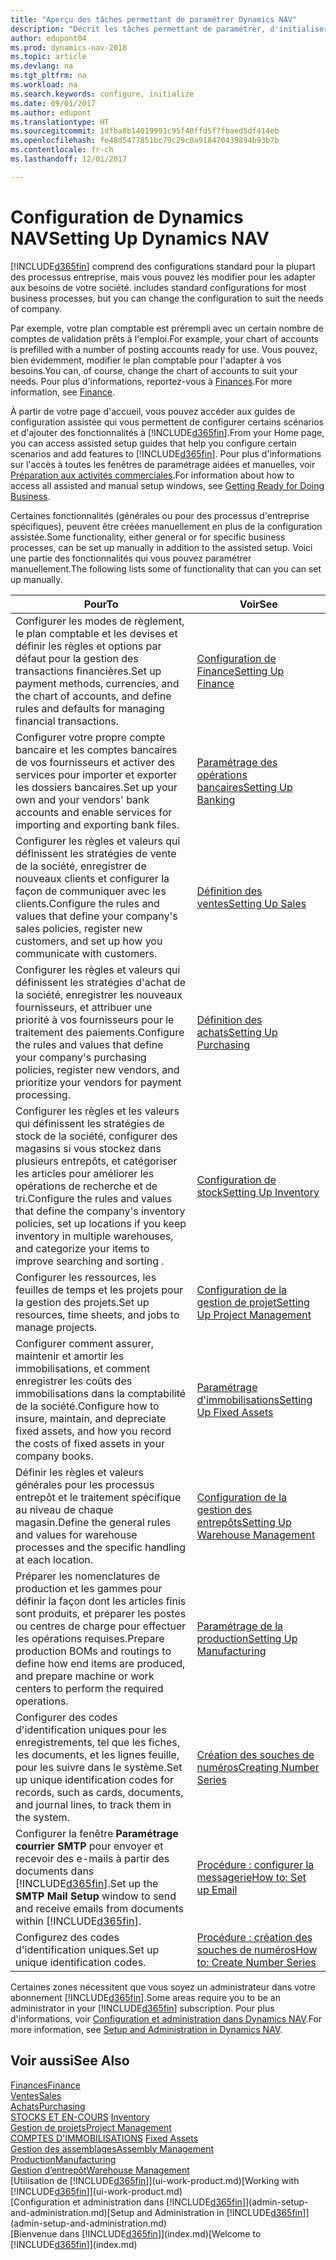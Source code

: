```yaml
---
title: "Aperçu des tâches permettant de paramétrer Dynamics NAV"
description: "Décrit les tâches permettant de paramétrer, d'initialiser et de configurer Dynamics NAV selon vos besoins."
author: edupont04
ms.prod: dynamics-nav-2018
ms.topic: article
ms.devlang: na
ms.tgt_pltfrm: na
ms.workload: na
ms.search.keywords: configure, initialize
ms.date: 09/01/2017
ms.author: edupont
ms.translationtype: HT
ms.sourcegitcommit: 1dfba8b14019991c95f40ffd5f7fbaed5df414eb
ms.openlocfilehash: fe48d5477851bc79c29c0a918470439894b93b7b
ms.contentlocale: fr-ch
ms.lasthandoff: 12/01/2017

---
```

# <a name="setting-up-dynamics-nav"></a><span data-ttu-id="b9f85-103">Configuration de Dynamics NAV</span><span class="sxs-lookup"><span data-stu-id="b9f85-103">Setting Up Dynamics NAV</span></span>
[!INCLUDE[d365fin](includes/d365fin_md.md)]<span data-ttu-id="b9f85-104"> comprend des configurations standard pour la plupart des processus entreprise, mais vous pouvez les modifier pour les adapter aux besoins de votre société.</span><span class="sxs-lookup"><span data-stu-id="b9f85-104"> includes standard configurations for most business processes, but you can change the configuration to suit the needs of company.</span></span>

<span data-ttu-id="b9f85-105">Par exemple, votre plan comptable est prérempli avec un certain nombre de comptes de validation prêts à l'emploi.</span><span class="sxs-lookup"><span data-stu-id="b9f85-105">For example, your chart of accounts is prefilled with a number of posting accounts ready for use.</span></span> <span data-ttu-id="b9f85-106">Vous pouvez, bien évidemment, modifier le plan comptable pour l'adapter à vos besoins.</span><span class="sxs-lookup"><span data-stu-id="b9f85-106">You can, of course, change the chart of accounts to suit your needs.</span></span> <span data-ttu-id="b9f85-107">Pour plus d'informations, reportez-vous à [Finances](finance.md).</span><span class="sxs-lookup"><span data-stu-id="b9f85-107">For more information, see [Finance](finance.md).</span></span>

<span data-ttu-id="b9f85-108">À partir de votre page d'accueil, vous pouvez accéder aux guides de configuration assistée qui vous permettent de configurer certains scénarios et d'ajouter des fonctionnalités à [!INCLUDE[d365fin](includes/d365fin_md.md)].</span><span class="sxs-lookup"><span data-stu-id="b9f85-108">From your Home page, you can access assisted setup guides that help you configure certain scenarios and add features to [!INCLUDE[d365fin](includes/d365fin_md.md)].</span></span> <span data-ttu-id="b9f85-109">Pour plus d'informations sur l'accès à toutes les fenêtres de paramétrage aidées et manuelles, voir [Préparation aux activités commerciales](ui-get-ready-business.md).</span><span class="sxs-lookup"><span data-stu-id="b9f85-109">For information about how to access all assisted and manual setup windows, see [Getting Ready for Doing Business](ui-get-ready-business.md).</span></span>

<span data-ttu-id="b9f85-110">Certaines fonctionnalités (générales ou pour des processus d'entreprise spécifiques), peuvent être créées manuellement en plus de la configuration assistée.</span><span class="sxs-lookup"><span data-stu-id="b9f85-110">Some functionality, either general or for specific business processes, can be set up manually in addition to the assisted setup.</span></span> <span data-ttu-id="b9f85-111">Voici une partie des fonctionnalités qui vous pouvez paramétrer manuellement.</span><span class="sxs-lookup"><span data-stu-id="b9f85-111">The following lists some of functionality that can you can set up manually.</span></span>

| <span data-ttu-id="b9f85-112">Pour</span><span class="sxs-lookup"><span data-stu-id="b9f85-112">To</span></span> | <span data-ttu-id="b9f85-113">Voir</span><span class="sxs-lookup"><span data-stu-id="b9f85-113">See</span></span> |
| --- | --- |
| <span data-ttu-id="b9f85-114">Configurer les modes de règlement, le plan comptable et les devises et définir les règles et options par défaut pour la gestion des transactions financières.</span><span class="sxs-lookup"><span data-stu-id="b9f85-114">Set up payment methods, currencies, and the chart of accounts, and define rules and defaults for managing financial transactions.</span></span> |[<span data-ttu-id="b9f85-115">Configuration de Finance</span><span class="sxs-lookup"><span data-stu-id="b9f85-115">Setting Up Finance</span></span>](finance-setup-finance.md) |
| <span data-ttu-id="b9f85-116">Configurer votre propre compte bancaire et les comptes bancaires de vos fournisseurs et activer des services pour importer et exporter les dossiers bancaires.</span><span class="sxs-lookup"><span data-stu-id="b9f85-116">Set up your own and your vendors' bank accounts and enable services for importing and exporting bank files.</span></span> |[<span data-ttu-id="b9f85-117">Paramétrage des opérations bancaires</span><span class="sxs-lookup"><span data-stu-id="b9f85-117">Setting Up Banking</span></span>](bank-setup-banking.md) |
| <span data-ttu-id="b9f85-118">Configurer les règles et valeurs qui définissent les stratégies de vente de la société, enregistrer de nouveaux clients et configurer la façon de communiquer avec les clients.</span><span class="sxs-lookup"><span data-stu-id="b9f85-118">Configure the rules and values that define your company's sales policies, register new customers, and set up how you communicate with customers.</span></span> |[<span data-ttu-id="b9f85-119">Définition des ventes</span><span class="sxs-lookup"><span data-stu-id="b9f85-119">Setting Up Sales</span></span>](sales-setup-sales.md) |
| <span data-ttu-id="b9f85-120">Configurer les règles et valeurs qui définissent les stratégies d'achat de la société, enregistrer les nouveaux fournisseurs, et attribuer une priorité à vos fournisseurs pour le traitement des paiements.</span><span class="sxs-lookup"><span data-stu-id="b9f85-120">Configure the rules and values that define your company's purchasing policies, register new vendors, and prioritize your vendors for payment processing.</span></span> |[<span data-ttu-id="b9f85-121">Définition des achats</span><span class="sxs-lookup"><span data-stu-id="b9f85-121">Setting Up Purchasing</span></span>](purchasing-setup-purchasing.md) |
| <span data-ttu-id="b9f85-122">Configurer les règles et les valeurs qui définissent les stratégies de stock de la société, configurer des magasins si vous stockez dans plusieurs entrepôts, et catégoriser les articles pour améliorer les opérations de recherche et de tri.</span><span class="sxs-lookup"><span data-stu-id="b9f85-122">Configure the rules and values that define the company's inventory policies, set up locations if you keep inventory in multiple warehouses, and categorize your items to improve searching and sorting .</span></span> |[<span data-ttu-id="b9f85-123">Configuration de stock</span><span class="sxs-lookup"><span data-stu-id="b9f85-123">Setting Up Inventory</span></span>](inventory-setup-inventory.md) |
| <span data-ttu-id="b9f85-124">Configurer les ressources, les feuilles de temps et les projets pour la gestion des projets.</span><span class="sxs-lookup"><span data-stu-id="b9f85-124">Set up resources, time sheets, and jobs to manage projects.</span></span> |[<span data-ttu-id="b9f85-125">Configuration de la gestion de projet</span><span class="sxs-lookup"><span data-stu-id="b9f85-125">Setting Up Project Management</span></span>](projects-setup-projects.md) |
| <span data-ttu-id="b9f85-126">Configurer comment assurer, maintenir et amortir les immobilisations, et comment enregistrer les coûts des immobilisations dans la comptabilité de la société.</span><span class="sxs-lookup"><span data-stu-id="b9f85-126">Configure how to insure, maintain, and depreciate fixed assets, and how you record the costs of fixed assets in your company books.</span></span> |[<span data-ttu-id="b9f85-127">Paramétrage d'immobilisations</span><span class="sxs-lookup"><span data-stu-id="b9f85-127">Setting Up Fixed Assets</span></span>](fa-setup.md) |
|<span data-ttu-id="b9f85-128">Définir les règles et valeurs générales pour les processus entrepôt et le traitement spécifique au niveau de chaque magasin.</span><span class="sxs-lookup"><span data-stu-id="b9f85-128">Define the general rules and values for warehouse processes and the specific handling at each location.</span></span>|[<span data-ttu-id="b9f85-129">Configuration de la gestion des entrepôts</span><span class="sxs-lookup"><span data-stu-id="b9f85-129">Setting Up Warehouse Management</span></span>](warehouse-setup-warehouse.md)|
|<span data-ttu-id="b9f85-130">Préparer les nomenclatures de production et les gammes pour définir la façon dont les articles finis sont produits, et préparer les postes ou centres de charge pour effectuer les opérations requises.</span><span class="sxs-lookup"><span data-stu-id="b9f85-130">Prepare production BOMs and routings to define how end items are produced, and prepare machine or work centers to perform the required operations.</span></span>|[<span data-ttu-id="b9f85-131">Paramétrage de la production</span><span class="sxs-lookup"><span data-stu-id="b9f85-131">Setting Up Manufacturing</span></span>](production-configure-production-processes.md)|
| <span data-ttu-id="b9f85-132">Configurer des codes d'identification uniques pour les enregistrements, tel que les fiches, les documents, et les lignes feuille, pour les suivre dans le système.</span><span class="sxs-lookup"><span data-stu-id="b9f85-132">Set up unique identification codes for records, such as cards, documents, and journal lines, to track them in the system.</span></span> |[<span data-ttu-id="b9f85-133">Création des souches de numéros</span><span class="sxs-lookup"><span data-stu-id="b9f85-133">Creating Number Series</span></span>](ui-create-number-series.md) |
| <span data-ttu-id="b9f85-134">Configurer la fenêtre **Paramétrage courrier SMTP** pour envoyer et recevoir des e-mails à partir des documents dans [!INCLUDE[d365fin](includes/d365fin_md.md)].</span><span class="sxs-lookup"><span data-stu-id="b9f85-134">Set up the **SMTP Mail Setup** window to send and receive emails from documents within [!INCLUDE[d365fin](includes/d365fin_md.md)].</span></span> |[<span data-ttu-id="b9f85-135">Procédure : configurer la messagerie</span><span class="sxs-lookup"><span data-stu-id="b9f85-135">How to: Set up Email</span></span>](madeira-how-setup-email.md) |
| <span data-ttu-id="b9f85-136">Configurez des codes d'identification uniques.</span><span class="sxs-lookup"><span data-stu-id="b9f85-136">Set up unique identification codes.</span></span> |[<span data-ttu-id="b9f85-137">Procédure : création des souches de numéros</span><span class="sxs-lookup"><span data-stu-id="b9f85-137">How to: Create Number Series</span></span>](ui-create-number-series.md) |

<span data-ttu-id="b9f85-138">Certaines zones nécessitent que vous soyez un administrateur dans votre abonnement [!INCLUDE[d365fin](includes/d365fin_md.md)].</span><span class="sxs-lookup"><span data-stu-id="b9f85-138">Some areas require you to be an administrator in your [!INCLUDE[d365fin](includes/d365fin_md.md)] subscription.</span></span> <span data-ttu-id="b9f85-139">Pour plus d'informations, voir [Configuration et administration dans Dynamics NAV](admin-setup-and-administration.md).</span><span class="sxs-lookup"><span data-stu-id="b9f85-139">For more information, see [Setup and Administration in Dynamics NAV](admin-setup-and-administration.md).</span></span>  

## <a name="see-also"></a><span data-ttu-id="b9f85-140">Voir aussi</span><span class="sxs-lookup"><span data-stu-id="b9f85-140">See Also</span></span>
[<span data-ttu-id="b9f85-141">Finances</span><span class="sxs-lookup"><span data-stu-id="b9f85-141">Finance</span></span>](finance.md)  
[<span data-ttu-id="b9f85-142">Ventes</span><span class="sxs-lookup"><span data-stu-id="b9f85-142">Sales</span></span>](sales-manage-sales.md)  
[<span data-ttu-id="b9f85-143">Achats</span><span class="sxs-lookup"><span data-stu-id="b9f85-143">Purchasing</span></span>](purchasing-manage-purchasing.md)  
<span data-ttu-id="b9f85-144">[STOCKS ET EN-COURS](inventory-manage-inventory.md)  </span><span class="sxs-lookup"><span data-stu-id="b9f85-144">[Inventory](inventory-manage-inventory.md)  </span></span>  
[<span data-ttu-id="b9f85-145">Gestion de projets</span><span class="sxs-lookup"><span data-stu-id="b9f85-145">Project Management</span></span>](projects-manage-projects.md)  
<span data-ttu-id="b9f85-146">[COMPTES D'IMMOBILISATIONS](fa-manage.md)  </span><span class="sxs-lookup"><span data-stu-id="b9f85-146">[Fixed Assets](fa-manage.md)  </span></span>  
[<span data-ttu-id="b9f85-147">Gestion des assemblages</span><span class="sxs-lookup"><span data-stu-id="b9f85-147">Assembly Management</span></span>](assembly-assemble-items.md)  
[<span data-ttu-id="b9f85-148">Production</span><span class="sxs-lookup"><span data-stu-id="b9f85-148">Manufacturing</span></span>](production-manage-manufacturing.md)  
[<span data-ttu-id="b9f85-149">Gestion d’entrepôt</span><span class="sxs-lookup"><span data-stu-id="b9f85-149">Warehouse Management</span></span>](warehouse-manage-warehouse.md)  
<span data-ttu-id="b9f85-150">[Utilisation de [!INCLUDE[d365fin](includes/d365fin_md.md)]](ui-work-product.md)</span><span class="sxs-lookup"><span data-stu-id="b9f85-150">[Working with [!INCLUDE[d365fin](includes/d365fin_md.md)]](ui-work-product.md)</span></span>  
<span data-ttu-id="b9f85-151">[Configuration et administration dans [!INCLUDE[d365fin](includes/d365fin_md.md)]](admin-setup-and-administration.md)</span><span class="sxs-lookup"><span data-stu-id="b9f85-151">[Setup and Administration in [!INCLUDE[d365fin](includes/d365fin_md.md)]](admin-setup-and-administration.md)</span></span>  
<span data-ttu-id="b9f85-152">[Bienvenue dans [!INCLUDE[d365fin](includes/d365fin_md.md)]](index.md)</span><span class="sxs-lookup"><span data-stu-id="b9f85-152">[Welcome to [!INCLUDE[d365fin](includes/d365fin_md.md)]](index.md)</span></span>  

